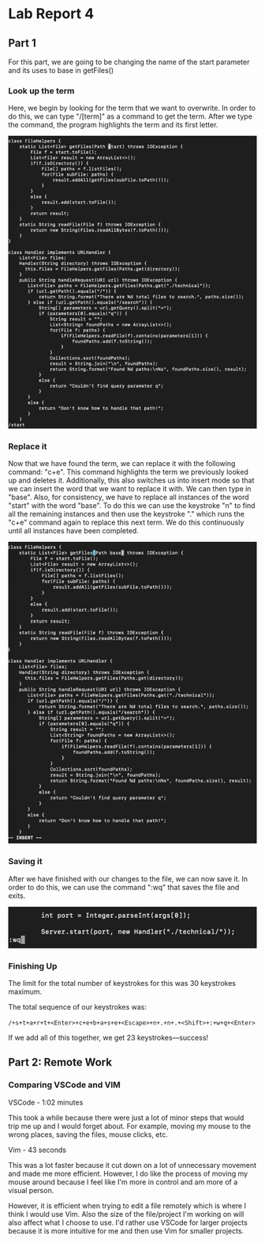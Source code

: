 # Lab Report 4

## Part 1

For this part, we are going to be changing the name of the start parameter and its uses to base in getFiles()

### Look up the term

Here, we begin by looking for the term that we want to overwrite. In order to do this, we can type "/[term]" as a command to get the term. After we type the command, the program highlights the term and its first letter.

![Image](lab4ss/1.png)

### Replace it

Now that we have found the term, we can replace it with the following command: "c+e". This command highlights the term we previously looked up and deletes it. Additionally, this also switches us into insert mode so that we can insert the word that we want to replace it with. We can then type in "base". Also, for consistency, we have to replace all instances of the word "start" with the word "base". To do this we can use the keystroke "n" to find all the remaining instances and then use the keystroke "." which runs the "c+e" command again to replace this next term. We do this continuously until all instances have been completed.

![Image](lab4ss/2.png)

### Saving it

After we have finished with our changes to the file, we can now save it. In order to do this, we can use the command ":wq" that saves the file and exits.

![Image](lab4ss/3.png)

### Finishing Up

The limit for the total number of keystrokes for this was 30 keystrokes maximum.

The total sequence of our keystrokes was:

`/+s+t+a+r+t+<Enter>+c+e+b+a+s+e+<Escape>+n+.+n+.+<Shift>+:+w+q+<Enter>`

If we add all of this together, we get 23 keystrokes—success!

## Part 2: Remote Work

### Comparing VSCode and VIM

VSCode - 1:02 minutes

This took a while because there were just a lot of minor steps that would trip me up and I would forget about. For example, moving my mouse to the wrong places, saving the files, mouse clicks, etc.

Vim - 43 seconds

This was a lot faster because it cut down on a lot of unnecessary movement and made me more efficient. However, I do like the process of moving my mouse around because I feel like I'm more in control and am more of a visual person.

However, it is efficient when trying to edit a file remotely which is where I think I would use Vim. Also the size of the file/project I'm working on will also affect what I choose to use. I'd rather use VSCode for larger projects because it is more intuitive for me and then use Vim for smaller projects.
